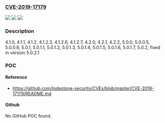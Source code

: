 ### [CVE-2019-17179](https://cve.mitre.org/cgi-bin/cvename.cgi?name=CVE-2019-17179)
![](https://img.shields.io/static/v1?label=Product&message=n%2Fa&color=blue)
![](https://img.shields.io/static/v1?label=Version&message=n%2Fa&color=blue)
![](https://img.shields.io/static/v1?label=Vulnerability&message=n%2Fa&color=brighgreen)

### Description

4.1.0, 4.1.1, 4.1.2, 4.1.2.3, 4.1.2.6, 4.1.2.7, 4.2.0, 4.2.1, 4.2.2, 5.0.0, 5.0.0.5, 5.0.0.6, 5.0.1, 5.0.1.1, 5.0.1.2, 5.0.1.3, 5.0.1.4, 5.0.1.5, 5.0.1.6, 5.0.1.7, 5.0.2, fixed in version 5.0.2.1

### POC

#### Reference
- https://github.com/lodestone-security/CVEs/blob/master/CVE-2019-17179/README.md

#### Github
No GitHub POC found.

